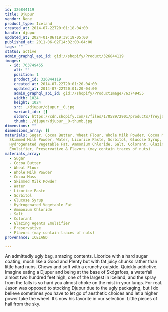 ```yaml
---
id: 326844119
title: Djupur
vendor: None
product_type: Iceland
created_at: 2014-07-22T20:01:18-04:00
handle: djupur
updated_at: 2024-01-06T19:39:19-05:00
published_at: 2011-06-02T14:32:00-04:00
tags: ""
status: active
admin_graphql_api_id: gid://shopify/Product/326844119
images:
  - id: 763749455
    alt: ""
    position: 1
    product_id: 326844119
    created_at: 2014-07-22T20:01:20-04:00
    updated_at: 2014-07-22T20:01:20-04:00
    admin_graphql_api_id: gid://shopify/ProductImage/763749455
    width: 1024
    height: 1024
    src: ./djupur/djupur__0.jpg
    variant_ids: []
    oldSrc: https://cdn.shopify.com/s/files/1/0589/2901/products/freyja_djupur.jpeg?v=1406073680
    thumb: ./djupur/djupur__0-thumb.jpg
dimensions: ""
dimensions_array: []
materials: Sugar, Cocoa Butter, Wheat Flour, Whole Milk Powder, Cocoa Mass,
  Skimmed Milk Powder, Water, Licorice Paste, Sorbitol, Glucose Syrup,
  Hydrogenated Vegetable Fat, Ammonium Chloride, Salt, Colorant, Glazing Agents
  Emulsifier, Preservative & Flavors (may contain traces of nuts)
materials_array:
  - Sugar
  - Cocoa Butter
  - Wheat Flour
  - Whole Milk Powder
  - Cocoa Mass
  - Skimmed Milk Powder
  - Water
  - Licorice Paste
  - Sorbitol
  - Glucose Syrup
  - Hydrogenated Vegetable Fat
  - Ammonium Chloride
  - Salt
  - Colorant
  - Glazing Agents Emulsifier
  - Preservative
  - Flavors (may contain traces of nuts)
provenance: ICELAND

---
```


An admittedly ugly bag, amazing contents. Licorice with a hard sugar coating, much like a Good and Plenty but with fat juicy chunks rather than little hard nubs. Chewy and soft with a crunchy outside. Quickly addictive. Imagine eating a Djupur and being at the base of Skógafoss, a waterfall almost two hundred feet high, one of the largest in Iceland, and the spray from the falls is so hard you almost choke on the mist in your lungs. For real. Jason was opposed to stocking Djupur due to the ugly packaging, but I do believe sometimes you have to let go of aesthetic choices and let a higher power take the wheel. It’s now his favorite in our selection. Little pieces of hail from the sky.